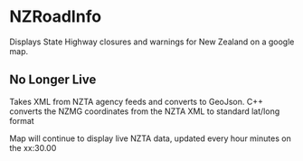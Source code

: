 # NZRoadInfo
Displays State Highway closures and warnings for New Zealand on a google map.

## No Longer Live

Takes XML from NZTA agency feeds and converts to GeoJson. C++ converts the NZMG coordinates from the NZTA XML to standard lat/long format

Map will continue to display live NZTA data, updated every hour minutes on the xx:30.00
